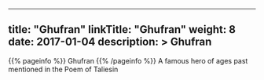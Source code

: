 
---
title: "Ghufran"
linkTitle: "Ghufran"
weight: 8
date: 2017-01-04
description: >
 Ghufran
---

{{% pageinfo %}}
Ghufran
{{% /pageinfo %}}
A famous hero of ages past mentioned in the Poem of Taliesin
